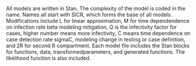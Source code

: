 All models are written in Stan. The complexity of the model is coded in the name. Names all start with SICR, which forms the base of all models. Modifications include L for linear approximation, M for time dependendence on infection rate beta modeling mitigation, Q is the infectivity factor for cases, higher number means more infectivity, C means time dependence on case detection rate sigmaC, modeling change in testing or case definition, and 2R for second R compartment. Each model file includes the Stan blocks for functions, data, transformedparameters, and generated functions. The likelihood function is also included.
